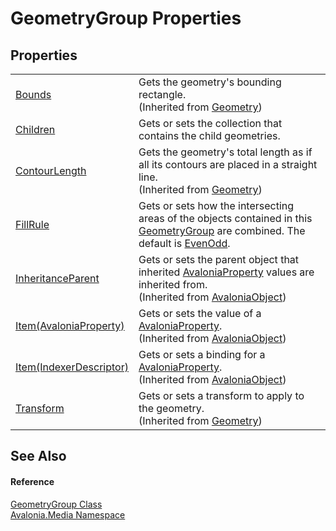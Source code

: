 # GeometryGroup Properties




## Properties
<table>
<tr>
<td><a href="P_Avalonia_Media_Geometry_Bounds">Bounds</a></td>
<td>Gets the geometry's bounding rectangle.<br />(Inherited from <a href="T_Avalonia_Media_Geometry">Geometry</a>)</td>
</tr>
<tr>
<td><a href="P_Avalonia_Media_GeometryGroup_Children">Children</a></td>
<td>Gets or sets the collection that contains the child geometries.</td>
</tr>
<tr>
<td><a href="P_Avalonia_Media_Geometry_ContourLength">ContourLength</a></td>
<td>Gets the geometry's total length as if all its contours are placed in a straight line.<br />(Inherited from <a href="T_Avalonia_Media_Geometry">Geometry</a>)</td>
</tr>
<tr>
<td><a href="P_Avalonia_Media_GeometryGroup_FillRule">FillRule</a></td>
<td>Gets or sets how the intersecting areas of the objects contained in this <a href="T_Avalonia_Media_GeometryGroup">GeometryGroup</a> are combined. The default is <a href="T_Avalonia_Media_FillRule">EvenOdd</a>.</td>
</tr>
<tr>
<td><a href="P_Avalonia_AvaloniaObject_InheritanceParent">InheritanceParent</a></td>
<td>Gets or sets the parent object that inherited <a href="T_Avalonia_AvaloniaProperty">AvaloniaProperty</a> values are inherited from.<br />(Inherited from <a href="T_Avalonia_AvaloniaObject">AvaloniaObject</a>)</td>
</tr>
<tr>
<td><a href="P_Avalonia_AvaloniaObject_Item">Item(AvaloniaProperty)</a></td>
<td>Gets or sets the value of a <a href="T_Avalonia_AvaloniaProperty">AvaloniaProperty</a>.<br />(Inherited from <a href="T_Avalonia_AvaloniaObject">AvaloniaObject</a>)</td>
</tr>
<tr>
<td><a href="P_Avalonia_AvaloniaObject_Item_1">Item(IndexerDescriptor)</a></td>
<td>Gets or sets a binding for a <a href="T_Avalonia_AvaloniaProperty">AvaloniaProperty</a>.<br />(Inherited from <a href="T_Avalonia_AvaloniaObject">AvaloniaObject</a>)</td>
</tr>
<tr>
<td><a href="P_Avalonia_Media_Geometry_Transform">Transform</a></td>
<td>Gets or sets a transform to apply to the geometry.<br />(Inherited from <a href="T_Avalonia_Media_Geometry">Geometry</a>)</td>
</tr>
</table>

## See Also


#### Reference
<a href="T_Avalonia_Media_GeometryGroup">GeometryGroup Class</a>  
<a href="N_Avalonia_Media">Avalonia.Media Namespace</a>  
